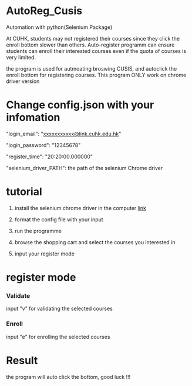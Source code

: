 # AutoReg_Cusis
Automation with python(Selenium Package)

At CUHK, students may not registered their courses since they click the enroll bottom slower than others. Auto-register programm can ensure students 
can enroll their interested courses even if the quota of courses is very limited.


the program is used for autmoating broswing CUSIS, and autoclick the enroll bottom for registering courses.
This program ONLY work on chrome driver version
# Change config.json with your infomation
"login_email": "xxxxxxxxxxx@link.cuhk.edu.hk"

"login_password": "12345678"

"register_time": "20:20:00.000000"

"selenium_driver_PATH": the path of the selenium Chrome driver

# tutorial
1. install the selenium chrome driver in the computer [link](https://chromedriver.chromium.org/downloads)

2. format the config file with your input

3. run the programme

4. browse the shopping cart and select the courses you interested in

5. input your register mode

# register mode
### Validate
input "v" for validating the selected courses
### Enroll
input "e" for enrolling the selected courses

# Result
the program will auto click the bottom, good luck !!!